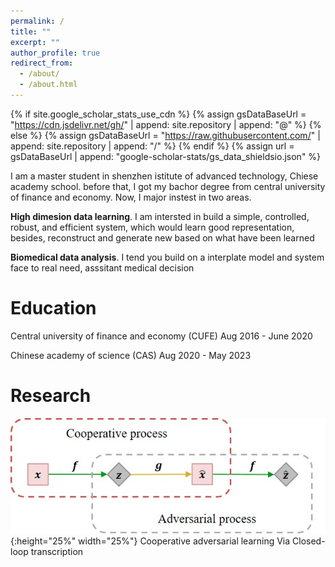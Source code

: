 ```yaml
---
permalink: /
title: ""
excerpt: ""
author_profile: true
redirect_from: 
  - /about/
  - /about.html
---
```


{% if site.google_scholar_stats_use_cdn %}
{% assign gsDataBaseUrl = "https://cdn.jsdelivr.net/gh/" | append: site.repository | append: "@" %}
{% else %}
{% assign gsDataBaseUrl = "https://raw.githubusercontent.com/" | append: site.repository | append: "/" %}
{% endif %}
{% assign url = gsDataBaseUrl | append: "google-scholar-stats/gs_data_shieldsio.json" %}

<span class='anchor' id='about-me'></span>

I am a master student in shenzhen istitute of advanced technology, Chiese academy school. before that, I got my bachor degree from central university of finance and economy. 
Now, I major instest in two areas.

**High dimesion data learning**. I am intersted in build a simple, controlled, robust, and efficient system, which would learn good representation, besides, reconstruct and generate new based on what have been learned

**Biomedical data analysis**. I tend you build on a interplate model and system face to real need, asssitant medical decision




# Education
Central university of finance and economy (CUFE) Aug 2016 - June 2020


Chinese academy of science (CAS) Aug 2020 - May 2023 


# Research
![avatar](../images/coa.jpg){:height="25%" width="25%"}      Cooperative adversarial learning Via Closed-loop transcription

